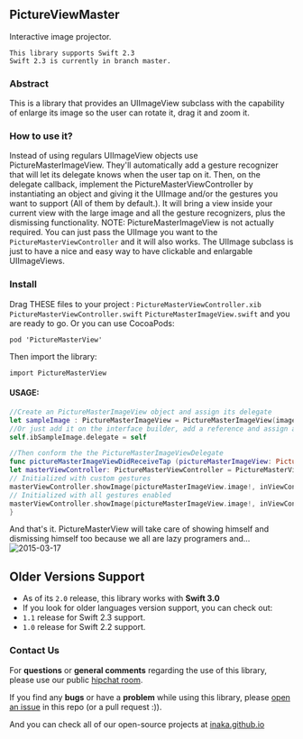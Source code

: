 ## PictureViewMaster
Interactive image projector.


```
This library supports Swift 2.3
Swift 2.3 is currently in branch master.
```

### Abstract

This is a library that provides an UIImageView subclass with the capability of enlarge its image so the user can rotate it, drag it and zoom it.

### How to use it?

Instead of using regulars UIImageView objects use PictureMasterImageView. They'll automatically add a gesture recognizer that will let its delegate knows when the user tap on it. Then, on the delegate callback, implement the PictureMasterViewController by instantiating an object and giving it the UIImage and/or the gestures you want to support (All of them by default.). It will bring a view inside your current view with the large image and all the gesture recognizers, plus the dismissing functionality.
NOTE: PictureMasterImageView is not actually required. You can just pass the UIImage you want to the `PictureMasterViewController` and it will also works. The UIImage subclass is just to have a nice and easy way to have clickable and enlargable UIImageViews. 

### Install

Drag THESE files to your project :
`PictureMasterViewController.xib`
`PictureMasterViewController.swift`
`PictureMasterImageView.swift`
and you are ready to go. 
Or you can use CocoaPods:

```
pod 'PictureMasterView'

```

Then import the library:

```
import PictureMasterView
```

#### USAGE:

```swift
//Create an PictureMasterImageView object and assign its delegate
let sampleImage : PictureMasterImageView = PictureMasterImageView(image: UIImage(named:"sampleImage"), andDelegate:self)
//Or just add it on the interface builder, add a reference and assign a the delegate
self.ibSampleImage.delegate = self

//Then conform the the PictureMasterImageViewDelegate
func pictureMasterImageViewDidReceiveTap (pictureMasterImageView: PictureMasterImageView) {
let masterViewController: PictureMasterViewController = PictureMasterViewController(nibName: "PictureMasterViewController", bundle: nil)
// Initialized with custom gestures
masterViewController.showImage(pictureMasterImageView.image!, inViewController:self, withGestures: [.Rotate, .Zoom, .Drag])
// Initialized with all gestures enabled
masterViewController.showImage(pictureMasterImageView.image!, inViewController:self)
}
```

And that's it. PictureMasterView will take care of showing himself and dismissing himself too because we all are lazy programers and... 
![2015-03-17](http://25.media.tumblr.com/tumblr_m5kz3dTnPI1rp5220o1_500.jpg)


## Older Versions Support

- As of its `2.0` release, this library works with **Swift 3.0**
- If you look for older languages version support, you can check out:
- `1.1` release for Swift 2.3 support.
- `1.0` release for Swift 2.2 support.


### Contact Us
For **questions** or **general comments** regarding the use of this library, please use our public
[hipchat room](http://inaka.net/hipchat).

If you find any **bugs** or have a **problem** while using this library, please [open an issue](https://github.com/inaka/PictureViewMaster-iOS/issues/new) in this repo (or a pull request :)).

And you can check all of our open-source projects at [inaka.github.io](http://inaka.github.io)
